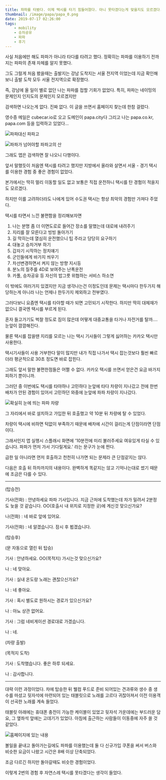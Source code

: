 ```yaml
---
title: 파파를 타봤다. 이제 택시를 타기 힘들어졌다. 아니 못타겠다는게 맞을지도 모르겠다.
thumbnail: /image/papa/papa_0.png
date: 2019-07-17 02:26:00
tags:
    - mobility
    - 승차공유
    - 파파
    - 후기
---
```


사실 처음에만 해도 파파가 아니라 타다를 타려고 했다. 정확히는 파파를 이용하기 전까지는 파파의 존재 자체를 알지 못했다.

그도 그럴게 처음 봤을때는 출발지는 강남 도착지는 서울 전지역 이었는데 지금 확인해보니 출발 도착 모두 서울 전지역으로 확장했다.

즉, 강남에 올 일이 별로 없던 나는 파파를 접할 기회가 없었다. 특히, 파파는 네이밍의 문제인지 인지도의 문제인지 모르겠지만

검색하면 나오는게 없다. 진짜 없다. 이 글을 쓰면서 홈페이지 찾는데 한참 걸렸다.

<!-- more -->

영수증 메일은 cubecar.io로 오고 도메인이 papa.city다 그리고 나는 papa.co.kr, papa.com 등을 입력하고 있었다...

![파파대신 파파고](/papa/papa_1.png)

![파파가 넘어야할 파파고의 산](/papa/papa_2.png)

그래도 앱은 검색하면 잘 나오니 다행이다.

앞서 말했듯이 처음엔 택시를 타려고 했지만 지방에서 올라와 살면서 서울 - 경기 택시를 이용한 경험 중 좋은 경험이 없었다.

본가에서는 딱히 멀리 이동할 일도 없고 보통은 직접 운전하니 택시를 탄 경험이 적을지도 모르겠다.

하지만 이를 고려하더라도 나에게 있어 수도권 택시는 항상 최악의 경험만 가져다 주었다.

택시를 타면서 느낀 불편함을 정리해보자면

1. 나는 분명 좀 더 이면도로로 들어간 장소를 말했는데 대로에 내려주기
2. 지리를 잘 모른다고 빙빙 돌아가기
3. 길 막히는데 열심히 운전했으니 팁 주라고 당당히 요구하기
4. 대놓고 승차거부 하기
5. 갑자기 시작하는 정치얘기
6. 군인들에게 바가지 씌우기
7. 차선변경하면서 켜지 않는 방향 지시등
8. 분노의 질주를 4D로 보여주는 난폭운전
9. 카풀, 승차공유 등 자신의 밥그릇 위협하는 서비스 하소연

이 밖에도 여러가지 있겠지만 지금 생각나는건 이정도인데 문제는 택시마다 한두가지 해당하는게 아니라 나는 언제나 한두가지 제외하고 전부였다.

그러다보니 요즘엔 택시를 타야할 때가 되면 고민되기 시작한다. 하지만 딱히 대체재가 없으니 결국엔 택시를 부르게 된다.

혼자 들고가기도 벅찰 정도로 짐이 많은데 어떻게 대중교통을 타거나 자전거를 탈까.... 눈앞이 깜깜해진다.

물론 택시를 잡을땐 지리를 모르는 나는 택시 기사들이 그렇게 싫어하는 카카오 택시만 사용한다.

택시기사들이 사용 거부한다 말이 많지만 내가 직접 나가서 택시 잡는것보다 훨씬 빠르더라 평균적으로 30초 정도면 바로 잡힌다.

그래도 앞서 말한 불편한점들은 어쩔 수 없다. 카카오 택시를 쓰면서 얻은건 요금 바가지 피하기 뿐이니까.

그러던 중 이번에도 택시를 타야하나 고민하다 눈앞에 타다 차량이 지나갔고 전에 한번 배차가 안된 경험이 있어서 고민하던 와중에 눈앞에 파파 차량이 지나갔다.

![확실히 눈에 띄는 파파 차량](/papa/papa_0.png)

그 자리에서 바로 설치하고 가입한 뒤 호출했고 약 10분 뒤 차량에 탈 수 있었다.

차량이 택시에 비하면 턱없이 부족하기 때문에 배차에 시간이 걸리는게 단점이라면 단점이다.

그래서인지 앱 실행시 스플래시 화면에 '10분전에 미리 불러주세요 여유있게 타실 수 있습니다. 파파가 먼저 가서 기다릴게요.' 라는 문구가 눈에 띈다.

급한 일 아니라면 먼저 호출하고 천천히 나가면 되는 문제라 큰 단점같지는 않다.

다음은 호출 뒤 하차까지의 내용이다. 완벽하게 똑같지는 않고 기억나는대로 썼기 때문에 조금은 다를 수 있다.

---
(탑승전)

기사(전화) : 안녕하세요 파파 기사입니다. 지금 근처에 도착했는데 차가 밀려서 2분정도 늦을 것 같습니다. OO(호출시 내 위치로 지정한 곳)에 계신것 맞으신가요?

나(전화) : 네 바로 앞에 있어요.

기사(전화) : 네 알겠습니다. 잠시 후 뵙겠습니다.

(탑승후)

(문 자동으로 열린 뒤 탑승)

기사 : 안녕하세요. OO(목적지) 가시는것 맞으신가요?

나 : 네 맞아요.

기사 : 실내 온도랑 노래는 괜찮으신가요?

나 : 네 좋아요.

기사 : 혹시 별도로 원하시는 경로가 있으신가요?

나 : 아뇨 상관 없어요.

기사 : 그럼 네비게이션 경로대로 가겠습니다.

나 : 네.

(차량 출발)

(목적지 도착)

기사 : 도착했습니다. 좋은 하루 되세요.

나 : 감사합니다.

---

대략 이런 과정이었다. 차에 탑승한 뒤 웰컴 푸드로 준비 되어있는 견과류와 생수 중 생수를 마셨고 뒷자석에 마련되어 있는 태블릿으로 노래를 고르다 귀찮아져서 이전 이용객이 선곡한 노래를 계속 들었다.

태블릿 아래에는 휴대폰 충전이 가능한 케이블이 있었고 뒷자석 가운데에는 부드러운 담요, 그 옆좌석 앞에는 고데기가 있었다. 아침에 출근하는 사람들이 이동중에 자주 쓸 것 같았다.

![홈페이지에 있는 내용](/papa/papa_3.png)

볼일을 끝내고 돌아가는길에도 파파를 이용했는데 둘 다 신규가입 쿠폰을 써서 버스와 비슷한 요금이 나왔고 시간은 8배 이상 단축되었다.

조금 다르긴 하지만 돌아갈때도 비슷한 경험이었다.

이렇게 2번의 경험 후 자연스레 택시를 못타겠다는 생각이 들었다.
